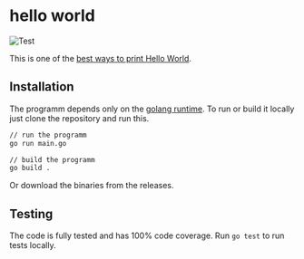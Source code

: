 # hello world
![Test](https://github.com/flexwie/hello/workflows/Test/badge.svg)

This is one of the [best ways to print Hello World](https://github.com/qznc/hello-benchmark).

## Installation
The programm depends only on the [golang runtime](https://golang.org/). To run or build it locally just clone the repository and run this.

```sh
// run the programm
go run main.go

// build the programm
go build .

```

Or download the binaries from the releases.

## Testing
The code is fully tested and has 100% code coverage.
Run `go test` to run tests locally.